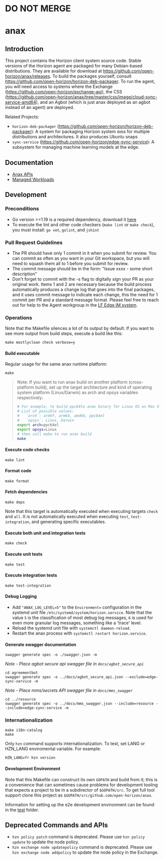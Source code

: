 # DO NOT MERGE
# anax

## Introduction

This project contains the Horizon client system source code. Stable versions of the Horizon agent are packaged for many Debian-based distributions. They are available for download at https://github.com/open-horizon/anax/releases. To build the packages yourself, consult https://github.com/open-horizon/horizon-deb-packager.
To run the agent, you will need access to systems where the Exchange (https://github.com/open-horizon/exchange-api), the CSS (https://github.com/open-horizon/anax/tree/master/css/image/cloud-sync-service-amd64), and an Agbot (which is just anax deployed as an agbot instead of an agent) are deployed.

Related Projects:

* `horizon-deb-packager` (https://github.com/open-horizon/horizon-deb-packager): A system for packaging Horizon system `deb`s for multiple distributions and architectures. It also produces Ubuntu snaps
* `sync-service` (https://github.com/open-horizon/edge-sync-service): A subsystem for managing machine learning models at the edge.


## Documentation

* [Anax APIs](docs/api.md)
* [Managed Workloads](docs/managed_workloads.md)

## Development

### Preconditions

* Go version >=1.19 is a required dependency, download it [here](https://golang.org/dl/)
* To execute the lint and other code checkers (`make lint` or `make check`), you must install: `go vet`, `golint`, and `jshint`

### Pull Request Guidelines
* The PR should have only 1 commit in it when you submit for review. You can commit as often as you want in your Git workspace, but you will need to squash them all to 1 before you submit for review.
* The commit message should be in the form: "Issue xxxx - some short description"
* Don't forget to commit with the -s flag to digitally sign your PR as your original work.
Items 1 and 2 are necessary because the build process automatically produces a change log that goes into the final packages, and it uses commit message to indicate each change, this the need for 1 commit per PR and a standard message format.
Please feel free to reach out for help to the Agent workgroup in the [LF Edge IM system](https://chat.lfx.linuxfoundation.org/).

### Operations

Note that the Makefile silences a lot of its output by default. If you want to see more output from build steps, execute a build like this:

    make mostlyclean check verbose=y

#### Build executable

Regular usage for the same anax runtime platform:

    make

> Note: If you want to run anax build on another platform (cross-platform build), set up the target architecture and kind of operating system platform (Linux/Darwin) as arch and opsys variables respectively:
>
> ```sh
> # For example, to build ppc64le anax binary for Linux OS on Mac OS host use the commands below
> # List of possible values:
> #   `arch`: armhf, arm64, amd64, ppc64el
> #   `opsys`: Linux, Darwin
> export arch=ppc64el
> export opsys=Linux
> # then call make to run anax build
> make
> ```

#### Execute code checks

    make lint

#### Format code

    make format

#### Fetch dependencies

    make deps

Note that this target is automatically executed when executing targets `check` and `all`. It is not automatically executed when executing `test`, `test-integration`, and generating specific executables.

#### Execute both unit and integration tests

    make check

#### Execute unit tests

    make test

#### Execute integration tests

    make test-integration

#### Debug Logging

* Add `"ANAX_LOG_LEVEL=5"` to the `Environment=` configuration in the systemd unit file `/etc/systemd/system/horizon.service`. Note that the value `5` is the classification of most debug log messages, `6` is used for even more granular log messages, something like a 'trace' level.
* Reload the systemd unit file with `systemctl daemon-reload`.
* Restart the anax process with `systemctl restart horizon.service`.

#### Generate swagger documentation

    swagger generate spec -o ./swagger.json -m

*Note - Place agbot secure api swagger file in `docs/agbot_secure_api`*

    cd agreementbot
    swagger generate spec -o ../docs/agbot_secure_api.json --exclude=edge-sync-service -m

*Note - Place mms/secrets API swagger file in `docs/mms_swagger`*

    cd ../resource
    swagger generate spec -o ../docs/mms_swagger.json --include=resource --include=edge-sync-service -m

### Internationalization

    make i18n-catalog
    make

Only `hzn` command supports internationalization. To test, set LANG or HZN_LANG enviromental variable. For example:

    HZN_LANG=fr hzn version

#### Development Environment

Note that this Makefile can construct its own `GOPATH` and build from it; this is a convenience that can sometimes cause problems for development tooling that expects a project to be in a subdirector of `$GOPATH/src`. To get full tool support clone this project as `$GOPATH/src/github.com/open-horizon/anax`.

Information for setting up the e2e development environment can be found in the [test](https://github.com/open-horizon/anax/tree/master/test) folder.

## Deprecated Commands and APIs
* `hzn policy patch` command is deprecated. Please use `hzn policy update` to update the node policy.
* `hzn exchange node updatepolicy` command is deprecated. Please use `hzn exchange node addpolicy` to update the node policy in the Exchange.
